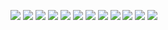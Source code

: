 ![](https://github.com/polym/polym.github.com/blob/master/photo/20140418/IMG_20140412_165911.jpg?raw=true)
![](https://github.com/polym/polym.github.com/blob/master/photo/20140418/IMG_20140412_170635.jpg?raw=true)
![](https://github.com/polym/polym.github.com/blob/master/photo/20140418/IMG_20140412_171159.jpg?raw=true)
![](https://github.com/polym/polym.github.com/blob/master/photo/20140418/IMG_20140412_171204.jpg?raw=true)
![](https://github.com/polym/polym.github.com/blob/master/photo/20140418/IMG_20140412_171212.jpg?raw=true)
![](https://github.com/polym/polym.github.com/blob/master/photo/20140418/IMG_20140412_171216.jpg?raw=true)
![](https://github.com/polym/polym.github.com/blob/master/photo/20140418/IMG_20140412_173915.jpg?raw=true)
![](https://github.com/polym/polym.github.com/blob/master/photo/20140418/IMG_20140412_174000.jpg?raw=true)
![](https://github.com/polym/polym.github.com/blob/master/photo/20140418/IMG_20140412_190314.jpg?raw=true)
![](https://github.com/polym/polym.github.com/blob/master/photo/20140418/IMG_20140412_195107.jpg?raw=true)
![](https://github.com/polym/polym.github.com/blob/master/photo/20140418/IMG_20140412_195744.jpg?raw=true)
![](https://github.com/polym/polym.github.com/blob/master/photo/20140418/IMG_20140412_202135.jpg?raw=true)


